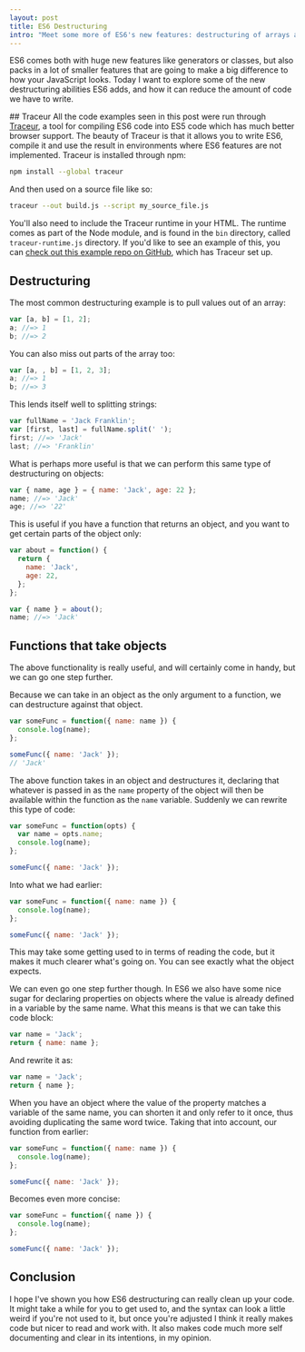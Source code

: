 ```yaml
---
layout: post
title: ES6 Destructuring
intro: "Meet some more of ES6's new features: destructuring of arrays and objects"
---
```


ES6 comes both with huge new features like generators or classes, but also packs in a lot of smaller features that are going to make a big difference to how your JavaScript looks. Today I want to explore some of the new destructuring abilities ES6 adds, and how it can reduce the amount of code we have to write.

## Traceur
All the code examples seen in this post were run through [Traceur](https://github.com/google/traceur-compiler), a tool for compiling ES6 code into ES5 code which has much better browser support. The beauty of Traceur is that it allows you to write ES6, compile it and use the result in environments where ES6 features are not implemented. Traceur is installed through npm:

```sh
npm install --global traceur
```

And then used on a source file like so:

```sh
traceur --out build.js --script my_source_file.js
```

You'll also need to include the Traceur runtime in your HTML. The runtime comes as part of the Node module, and is found in the `bin` directory, called `traceur-runtime.js` directory. If you'd like to see an example of this, you can [check out this example repo on GitHub](https://github.com/javascript-playground/es6-classes), which has Traceur set up.

## Destructuring

The most common destructuring example is to pull values out of an array:

```js
var [a, b] = [1, 2];
a; //=> 1
b; //=> 2
```

You can also miss out parts of the array too:

```js
var [a, , b] = [1, 2, 3];
a; //=> 1
b; //=> 3
```

This lends itself well to splitting strings:

```js
var fullName = 'Jack Franklin';
var [first, last] = fullName.split(' ');
first; //=> 'Jack'
last; //=> 'Franklin'
```

What is perhaps more useful is that we can perform this same type of destructuring on objects:

```js
var { name, age } = { name: 'Jack', age: 22 };
name; //=> 'Jack'
age; //=> '22'
```

This is useful if you have a function that returns an object, and you want to get certain parts of the object only:

```js
var about = function() {
  return {
    name: 'Jack',
    age: 22,
  };
};

var { name } = about();
name; //=> 'Jack'
```

## Functions that take objects

The above functionality is really useful, and will certainly come in handy, but we can go one step further.

Because we can take in an object as the only argument to a function, we can destructure against that object.

```js
var someFunc = function({ name: name }) {
  console.log(name);
};

someFunc({ name: 'Jack' });
// 'Jack'
```

The above function takes in an object and destructures it, declaring that whatever is passed in as the `name` property of the object will then be available within the function as the `name` variable. Suddenly we can rewrite this type of code:

```js
var someFunc = function(opts) {
  var name = opts.name;
  console.log(name);
};

someFunc({ name: 'Jack' });
```

Into what we had earlier:

```js
var someFunc = function({ name: name }) {
  console.log(name);
};

someFunc({ name: 'Jack' });
```

This may take some getting used to in terms of reading the code, but it makes it much clearer what's going on. You can see exactly what the object expects.

We can even go one step further though. In ES6 we also have some nice sugar for declaring properties on objects where the value is already defined in a variable by the same name. What this means is that we can take this code block:

```js
var name = 'Jack';
return { name: name };
```

And rewrite it as:

```js
var name = 'Jack';
return { name };
```

When you have an object where the value of the property matches a variable of the same name, you can shorten it and only refer to it once, thus avoiding duplicating the same word twice. Taking that into account, our function from earlier:

```js
var someFunc = function({ name: name }) {
  console.log(name);
};

someFunc({ name: 'Jack' });
```

Becomes even more concise:

```js
var someFunc = function({ name }) {
  console.log(name);
};

someFunc({ name: 'Jack' });
```

## Conclusion

I hope I've shown you how ES6 destructuring can really clean up your code. It might take a while for you to get used to, and the syntax can look a little weird if you're not used to it, but once you're adjusted I think it really makes code but nicer to read and work with. It also makes code much more self documenting and clear in its intentions, in my opinion.
